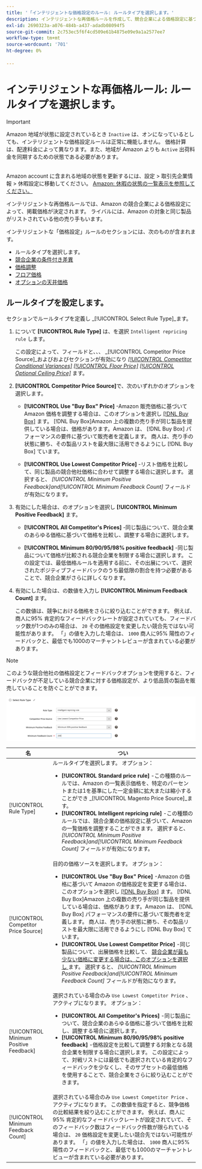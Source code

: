 ```yaml
---
title: '「インテリジェントな価格設定のルール: ルールタイプを選択します。'
description: インテリジェントな再価格ルールを作成して、競合企業による価格設定に基づいて、Amazon のリスト価格を決定します。
exl-id: 2690323a-a076-484b-a437-adadb08094f5
source-git-commit: 2c753ec5f6f4cd509e61b4875e09e9a1a2577ee7
workflow-type: tm+mt
source-wordcount: '701'
ht-degree: 0%

---
```


# インテリジェントな再価格ルール: ルールタイプを選択します。

>[!IMPORTANT]
>
>Amazon 地域が状態に設定されているとき `Inactive` は、オンになっているとしても、インテリジェントな価格設定ルールは正常に機能しません。 価格計算は、配達料金によって異なります。また、地域が Amazon よりも `Active` 出荷料金を同期するための状態である必要があります。<br><br>
>
>Amazon account に含まれる地域の状態を更新するには、設定 > 取引先企業情報 > 休暇設定に移動してください。 [Amazon: 休暇の状態の一覧表示を参照してください。](https://sellercentral.amazon.com/gp/help/help.html?itemID=200135620/&quot;target=&quot;_blank)

インテリジェントな再価格ルールでは、Amazon の競合企業による価格設定によって、掲載価格が決定されます。 ライバルには、Amazon の対象と同じ製品がリストされている他の売り手もいます。

インテリジェントな「価格設定」ルールのセクションには、次のものが含まれます。

- ルールタイプを選択します。
- [競合企業の条件付き差異](./competitor-conditional-variances.md)
- [価格調整](./price-adjustment.md)
- [フロア価格](./floor-price.md)
- [オプションの天井価格](./optional-ceiling-price.md)

## ルールタイプを設定します。

セクションでルールタイプを定義し _[!UICONTROL Select Rule Type]_ます。

1. について **[!UICONTROL Rule Type]** は、を選択 `Intelligent repricing rule` します。

   この設定によって、フィールドと、、、 _[!UICONTROL Competitor Price Source]_およびおよびセクションが有効になり [_[!UICONTROL Competitor Conditional Variances]_](./competitor-conditional-variances.md) [_[!UICONTROL Floor Price]_](./floor-price.md) [_[!UICONTROL Optional Ceiling Price]_](./optional-ceiling-price.md) ます。

1. **[!UICONTROL Competitor Price Source]**&#x200B;で、次のいずれかのオプションを選択します。

   - **[!UICONTROL Use "Buy Box" Price]** -Amazon 販売価格に基づいて Amazon 価格を調整する場合は、このオプションを選択し [[!DNL Buy Box]](./buy-box-competitor-pricing.md) ます。 [!DNL Buy Box]Amazon 上の複数の売り手が同じ製品を提供している場合は、価格があります。Amazon は、 [!DNL Buy Box] パフォーマンスの要件に基づいて販売者を定義します。 商人は、売り手の状態に勝ち、その製品リストを最大限に活用できるようにし [!DNL Buy Box] ています。

   - **[!UICONTROL Use Lowest Competitor Price]** -リスト価格を比較して、同じ製品の競合他社価格に合わせて調整する場合に選択します。 選択すると、 _[!UICONTROL Minimum Positive Feedback]_and_[!UICONTROL Minimum Feedback Count]_ フィールドが有効になります。

1. 有効にした場合は、のオプションを選択し **[!UICONTROL Minimum Positive Feedback]** ます。

   - **[!UICONTROL All Competitor's Prices]** -同じ製品について、競合企業のあらゆる価格に基づいて価格を比較し、調整する場合に選択します。

   - **[!UICONTROL Minimum 80/90/95/98% positive feedback]** -同じ製品について価格が比較される競合企業を制限する場合に選択します。 この設定では、最低価格ルールを適用する前に、その出展について、選択されたポジティブフィードバックのうち最低限の割合を持つ必要があることで、競合企業がさらに詳しくなります。

1. 有効にした場合は、の数値を入力し **[!UICONTROL Minimum Feedback Count]** ます。

   この数値は、競争における価格をさらに絞り込むことができます。 例えば、商人に95% 肯定的なフィードバックレートが設定されていても、フィードバック数が1つのみの場合は、 `20` その価格設定を変更したい競合先ではない可能性があります。 「」の値を入力した場合は、 `1000` 商人に95% 陽性のフィードバックと、最低でも1000のマーチャントレビューが含まれている必要があります。

>[!NOTE]
>
>このような競合他社の価格設定とフィードバックオプションを使用すると、フィードバックが不足している競合企業に対する価格設定が、より低品質の製品を販売していることを防ぐことができます。

![インテリジェントな再価格ルールタイプを選択します。](assets/ob-intelligent-price-rule-type.png)

| 名 | つい |
|--- |--- |
| [!UICONTROL Rule Type] | ルールタイプを選択します。 オプション：<ul><li>**[!UICONTROL Standard price rule]** -この種類のルールでは、Amazon の一覧表示価格を、特定のパーセントまたは1を基準にした一定金額に拡大または縮小することができ _[!UICONTROL Magento Price Source]_ます。 </li><li>**[!UICONTROL Intelligent repricing rule]** -この種類のルールでは、競合企業の価格設定に基づいて、Amazon の一覧価格を調整することができます。 選択すると、 _[!UICONTROL Minimum Positive Feedback]_and_[!UICONTROL Minimum Feedback Count]_ フィールドが有効になります。</li></ul> |
| [!UICONTROL Competitor Price Source] | 目的の価格ソースを選択します。 オプション：<ul><li>**[!UICONTROL Use "Buy Box" Price]** -Amazon の価格に基づいて Amazon の価格設定を変更する場合は、このオプションを選択し [[!DNL Buy Box]](./buy-box-competitor-pricing.md) ます。 [!DNL Buy Box]Amazon 上の複数の売り手が同じ製品を提供している場合は、価格があります。Amazon は、 [!DNL Buy Box] パフォーマンスの要件に基づいて販売者を定義します。 商人は、売り手の状態に勝ち、その製品リストを最大限に活用できるようにし [!DNL Buy Box] ています。</li><li>**[!UICONTROL Use Lowest Competitor Price]** -同じ製品について、出展価格を比較して、 [ 競合企業が最も少ない価格に変更する場合は、このオプションを選択し ](./lowest-competitor-pricing.md) ます。 選択すると、 _[!UICONTROL Minimum Positive Feedback]_and_[!UICONTROL Minimum Feedback Count]_ フィールドが有効になります。</li></ul> |
| [!UICONTROL Minimum Positive Feedback] | 選択されている場合のみ `Use Lowest Competitor Price` 、アクティブになります。 オプション：<ul><li>**[!UICONTROL All Competitor's Prices]** -同じ製品について、競合企業のあらゆる価格に基づいて価格を比較し、調整する場合に選択します。</li><li>**[!UICONTROL Minimum 80/90/95/98% positive feedback]** -価格設定を比較して調整する対象となる競合企業を制限する場合に選択します。 この設定によって、対戦リストには最低でも選択されている肯定的なフィードバックを少なくし、そのサブセットの最低価格を使用することで、競合企業をさらに絞り込むことができます。</li></ul> |
| [!UICONTROL Minimum Feedback Count] | 選択されている場合のみ `Use Lowest Competitor Price` 、アクティブになります。 この数値を指定すると、競争価格の比較結果を絞り込むことができます。 例えば、商人に95% 肯定的なフィードバックレートが設定されていて、そのフィードバック数はフィードバック件数が限られている場合は、 `20` 価格設定を変更したい競合先ではない可能性があります。 「」の値を入力した場合は、 `1000` 商人に95% 陽性のフィードバックと、最低でも1000のマーチャントレビューが含まれている必要があります。 |
